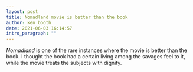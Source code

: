 ```yaml
---
layout: post
title: Nomadland movie is better than the book
author: ken_booth
date: 2021-06-03 16:14:57
intro_paragraph: ""
---
```

*Nomadland* is one of the rare instances where the movie is better than the book. I thought the book had a certain living among the savages feel to it, while the movie treats the subjects with dignity.